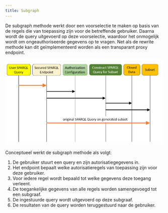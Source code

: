 ```yaml
---
title: Subgraph
---
```


De subgraph methode werkt door een voorselectie te maken op basis van de regels die van toepassing
zijn voor de betreffende gebruiker. Daarna wordt de query uitgevoerd op deze voorselectie, waardoor
het onmogelijk wordt om ongeauthoriseerde gegevens op te vragen. Net als de rewrite methode kan dit
geïmplementeerd worden als een transparant proxy endpoint.

![Subgraph](../images/Subgraph.png)

Conceptueel werkt de subgraph methode als volgt:

1. De gebruiker stuurt een query en zijn autorisatiegegevens in.
2. Het endpoint bepaalt welke autorisatieregels van toepassing zijn voor deze gebruiker.
3. Voor iedere regel wordt bepaald tot welke gegevens deze toegang verleent.
4. De toegankelijke gegevens van alle regels worden samengevoegd tot een subgraaf.
5. De ingestuurde query wordt uitgevoerd op deze subgraaf.
6. De resultaten van de query worden teruggestuurd naar de gebruiker.
